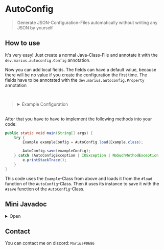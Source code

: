 # AutoConfig

> Generate JSON-Configuration-Files automatically without writing any JSON by yourself

## How to use

It's very easy! Just create a normal Java-Class-File and annotate it with the ``dev.marius.autoconfig.Config``
annotation. 

Now you can add local fields. The fields can have a default value, because there will be no value if you
create the configuration the first time. The fields have to be annotated with the ``dev.marius.autoconfig.Property``
annotation

<br>

><details>
><summary>Example Configuration</summary>
>
>````java
>@Config(file = "data\\example")
>public class Example {
>    @Property(name = "test", type = PropertyType.STRING)
>    public String test;
>
>    @Property(name = "id", type = PropertyType.INTEGER)
>    public Integer id = 5;
>}
>````
></details>

<br>
After that you have to have to implement the following methods into your code:

````java
public static void main(String[] args) {
    try {
        Example exampleConfig = AutoConfig.load(Example.class);

        AutoConfig.save(exampleConfig);
    } catch (AutoConfigException | IOException | NoSuchMethodException | InvocationTargetException | InstantiationException | IllegalAccessException e) {
        e.printStackTrace();
    }
}
````

This code uses the ``Example``-Class from above and loads it from the ``#load`` function of the ``AutoConfig``-Class. Then it uses its instance to save it with the ``#save`` function of the ``AutoConfig``-Class.

## Mini Javadoc
<details>
<summary>Open</summary>

#### ``dev.marius.autoconfig.AutoConfig``
````java
public class AutoConfig {
    public static <T> T load(Class<T> clazz) throws AutoConfigException, IOException, NoSuchMethodException, InvocationTargetException, InstantiationException, IllegalAccessException {}

    public static void save(Object object) throws AutoConfigException, IOException {}
}
````

The ``load``-Function loads the configuration from the given class. 

The ``save``-Function saves the ``object`` that has to be a configuration

#### ``dev.marius.autoconfig.Config``
````java
public @interface Config {
    String file();
}
````

The main annotation of the hole process. It is used to detect if the class
is a configuration class.

The ``file``-Parameter is used to define the file where the configuration
is saved

#### ``dev.marius.autoconfig.Property``
````java
public @interface Property {
    String name();
    PropertyType type();
}
````

The annotation is used to detect if a field is a property.

The ``name``-Parameter is used to define the key of the property in the 
json configuration.

The ``type``-Parameter is used to define the type of the property.

#### ``dev.marius.autoconfig.PropertyType``
````java
public enum PropertyType {
    STRING,
    INTEGER,
    DOUBLE,
    FLOAT,
    LONG,
    SHORT,
    BYTE,
    BOOLEAN,
    REFERENCE,
    NULL;
}
````

The ``PropertyType``-Enum is used to define the type of the property.


``STRING``, ``INTEGER``, ``DOUBLE``, ``FLOAT``, ``LONG``, ``SHORT``,
``BYTE`` and ``BOOLEAN`` should be self defined. They refere to the
Java-Types.

``NULL`` is used to define a value as ``null``.

``REFERENCE`` is used to define a reference to a method that will be called at defining this property.
</details>

## Contact

You can contact me on discord: ``Marius#0686``